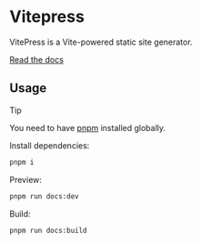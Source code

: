 # Vitepress

VitePress is a Vite-powered static site generator.

[Read the docs](https://vitepress.dev/)

## Usage

> [!TIP]
> 
> You need to have [pnpm](https://pnpm.io/) installed globally.

Install dependencies:

```bash
pnpm i
```

Preview:

```bash
pnpm run docs:dev
```

Build:

```bash
pnpm run docs:build
```